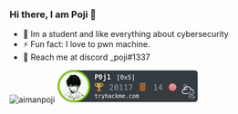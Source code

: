 ### Hi there, I am Poji 👋


- 🔭 Im a student and like everything about cybersecurity
- ⚡ Fun fact: I love to pwn machine.
- 🤝 Reach me at discord _poji#1337

![aimanpoji](http://www.hackthebox.eu/badge/image/152265)
![aimanpoji](https://github.com/aimanpoji/aimanpoji/blob/main/P0j1.png)


